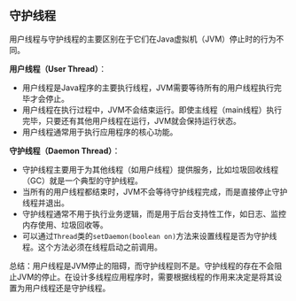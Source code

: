 
## 守护线程

用户线程与守护线程的主要区别在于它们在Java虚拟机（JVM）停止时的行为不同。

**用户线程（User Thread）**：
   - 用户线程是Java程序的主要执行线程，JVM需要等待所有的用户线程执行完毕才会停止。
   - 用户线程在执行过程中，JVM不会结束运行。即使主线程（main线程）执行完毕，只要还有其他用户线程在运行，JVM就会保持运行状态。
   - 用户线程通常用于执行应用程序的核心功能。
   
**守护线程（Daemon Thread）**：
   - 守护线程主要用于为其他线程（如用户线程）提供服务，比如垃圾回收线程（GC）就是一个典型的守护线程。
   - 当所有的用户线程都结束时，JVM不会等待守护线程完成，而是直接停止守护线程并退出。
   - 守护线程通常不用于执行业务逻辑，而是用于后台支持性工作，如日志、监控内存使用、垃圾回收等。
   - 可以通过`Thread`类的`setDaemon(boolean on)`方法来设置线程是否为守护线程。这个方法必须在线程启动之前调用。

总结：用户线程是JVM停止的阻碍，而守护线程则不是。守护线程的存在不会阻止JVM的停止。在设计多线程应用程序时，需要根据线程的作用来决定是将其设置为用户线程还是守护线程。